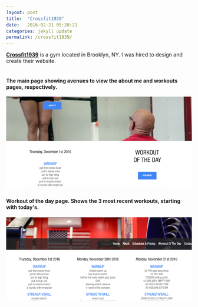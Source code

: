 ```yaml
---
layout: post
title:  "Crossfit1939"
date:   2016-02-21 05:20:21
categories: jekyll update
permalink: /crossfit1939/
---
```


<b><a href='http://crossfit1939.com'>Crossfit1939</a></b> is a gym located in Brooklyn, NY. I was hired to design and 
create their website.
<br><br>
<h4>The main page showing avenues to view the about me and workouts pages, respectively.</h4>
<img src='/css/assets/images/crossfit1939/main_page.png/'/>
<h4>Workout of the day page. Shows the 3 most recent workouts, starting with today's.</h4>
<img src='/css/assets/images/crossfit1939/workouts.png/'/>

